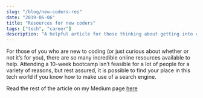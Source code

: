 ```yaml
---
slug: "/blog/new-coders-res"
date: "2019-06-06"
title: "Resources for new coders"
tags: ["tech", "career"]
description: "A helpful article for those thinking about getting into coding"
---
```


For those of you who are new to coding (or just curious about whether or not it’s for you), there are so many incredible online resources available to help. Attending a 10-week bootcamp isn’t feasible for a lot of people for a variety of reasons, but rest assured, it is possible to find your place in this tech world if you know how to make use of a search engine.

Read the rest of the article on my Medium page [here](https://blog.usejournal.com/my-rocky-relationship-with-math-51a3021d9230)